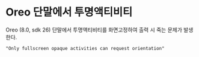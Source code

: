 # Oreo 단말에서 투명액티비티

Oreo (8.0, sdk 26) 단말에서 투명액티비티를 화면고정하여 출력 시 죽는 문제가 발생한다.

`"Only fullscreen opaque activities can request orientation"`

